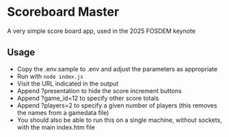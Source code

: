 # Scoreboard Master
A very simple score board app, used in the 2025 FOSDEM keynote


## Usage

* Copy the .env.sample to .env and adjust the parameters as appropriate
* Run with `node index.js`
* Visit the URL indicated in the output
* Append ?presentation to hide the score increment buttons
* Append ?game_id=12 to specify other score totals
* Append ?players=2 to specify a given number of players (this removes the names from a gamedata file)
* You should also be able to run this on a single machine, without sockets, with the main index.htm file
